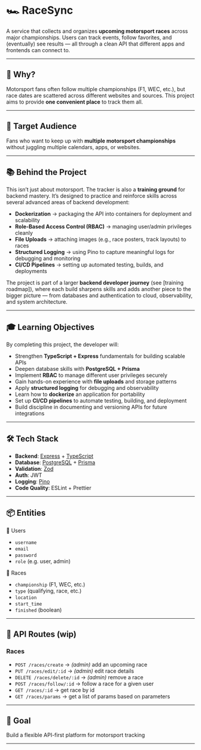 # 🏎️ RaceSync

A service that collects and organizes **upcoming motorsport races** across major championships. Users can track events,
follow favorites, and (eventually) see results — all through a clean API that different apps and frontends can connect
to.

---

## 🚀 Why?

Motorsport fans often follow multiple championships (F1, WEC, etc.), but race dates are scattered across different
websites and sources. This project aims to provide **one convenient place** to track them all.

---

## 🎯 Target Audience

Fans who want to keep up with **multiple motorsport championships** without juggling multiple calendars, apps, or
websites.

---

## 📚 Behind the Project

This isn’t just about motorsport. The tracker is also a **training ground** for backend mastery. It’s designed to
practice and reinforce skills across several advanced areas of backend development:

- **Dockerization** → packaging the API into containers for deployment and scalability
- **Role-Based Access Control (RBAC)** → managing user/admin privileges cleanly
- **File Uploads** → attaching images (e.g., race posters, track layouts) to races
- **Structured Logging** → using Pino to capture meaningful logs for debugging and monitoring
- **CI/CD Pipelines** → setting up automated testing, builds, and deployments

The project is part of a larger **backend developer journey** (see \[training roadmap]), where each build sharpens
skills and adds another piece to the bigger picture — from databases and authentication to cloud, observability, and
system architecture.

---

## 🎓 Learning Objectives

By completing this project, the developer will:

- Strengthen **TypeScript + Express** fundamentals for building scalable APIs
- Deepen database skills with **PostgreSQL + Prisma**
- Implement **RBAC** to manage different user privileges securely
- Gain hands-on experience with **file uploads** and storage patterns
- Apply **structured logging** for debugging and observability
- Learn how to **dockerize** an application for portability
- Set up **CI/CD pipelines** to automate testing, building, and deployment
- Build discipline in documenting and versioning APIs for future integrations

---

## 🛠️ Tech Stack

- **Backend**: [Express](https://expressjs.com/) + [TypeScript](https://www.typescriptlang.org/)
- **Database**: [PostgreSQL](https://www.postgresql.org/) + [Prisma](https://www.prisma.io/)
- **Validation**: [Zod](https://zod.dev/)
- **Auth**: JWT
- **Logging**: [Pino](https://getpino.io/)
- **Code Quality**: ESLint + Prettier

---

## 📦 Entities

👤 Users

- `username`
- `email`
- `password`
- `role` (e.g. user, admin)

🏁 Races

- `championship` (F1, WEC, etc.)
- `type` (qualifying, race, etc.)
- `location`
- `start_time`
- `finished` (boolean)

---

## 📡 API Routes (wip)

### Races

- `POST /races/create` → _(admin)_ add an upcoming race
- `PUT /races/edit/:id` → _(admin)_ edit race details
- `DELETE /races/delete/:id` → _(admin)_ remove a race
- `POST /races/follow/:id` → follow a race for a given user
- `GET /races/:id` → get race by id
- `GET /races/params` → get a list of params based on parameters

---

## 🥅 Goal

Build a flexible API-first platform for motorsport tracking

---
